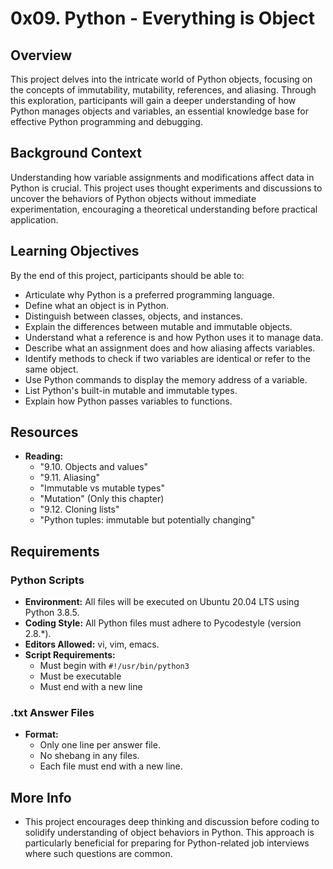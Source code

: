 # 0x09. Python - Everything is Object

## Overview

This project delves into the intricate world of Python objects, focusing on the concepts of immutability, mutability, references, and aliasing. Through this exploration, participants will gain a deeper understanding of how Python manages objects and variables, an essential knowledge base for effective Python programming and debugging.

## Background Context

Understanding how variable assignments and modifications affect data in Python is crucial. This project uses thought experiments and discussions to uncover the behaviors of Python objects without immediate experimentation, encouraging a theoretical understanding before practical application.

## Learning Objectives

By the end of this project, participants should be able to:

- Articulate why Python is a preferred programming language.
- Define what an object is in Python.
- Distinguish between classes, objects, and instances.
- Explain the differences between mutable and immutable objects.
- Understand what a reference is and how Python uses it to manage data.
- Describe what an assignment does and how aliasing affects variables.
- Identify methods to check if two variables are identical or refer to the same object.
- Use Python commands to display the memory address of a variable.
- List Python's built-in mutable and immutable types.
- Explain how Python passes variables to functions.

## Resources

- **Reading:**
  - "9.10. Objects and values"
  - "9.11. Aliasing"
  - "Immutable vs mutable types"
  - "Mutation" (Only this chapter)
  - "9.12. Cloning lists"
  - "Python tuples: immutable but potentially changing"

## Requirements

### Python Scripts

- **Environment:** All files will be executed on Ubuntu 20.04 LTS using Python 3.8.5.
- **Coding Style:** All Python files must adhere to Pycodestyle (version 2.8.*).
- **Editors Allowed:** vi, vim, emacs.
- **Script Requirements:**
  - Must begin with `#!/usr/bin/python3`
  - Must be executable
  - Must end with a new line

### .txt Answer Files

- **Format:**
  - Only one line per answer file.
  - No shebang in any files.
  - Each file must end with a new line.

## More Info

- This project encourages deep thinking and discussion before coding to solidify understanding of object behaviors in Python. This approach is particularly beneficial for preparing for Python-related job interviews where such questions are common.
